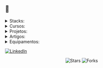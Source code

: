 ##  👋



<details>
  <summary>Stacks:</summary>
	<h4>Linguagens:</h4>
		<p>
			<img align="center" alt="C++" src="https://img.shields.io/badge/C%2B%2B-00599C?style=for-the-badge&logo=c%2B%2B&logoColor=white">
			<img align="center" alt="C" src="https://img.shields.io/badge/C-00599C?style=for-the-badge&logo=c&logoColor=white">
			<img align="center" alt="C#" src="https://img.shields.io/badge/C%23-239120?style=for-the-badge&logo=c-sharp&logoColor=white">
			<img align="center" alt="Python" src="https://img.shields.io/badge/python-3670A0?style=for-the-badge&logo=python&logoColor=ffdd54">
			<img align="center" alt="PHP" src="https://img.shields.io/badge/PHP-777BB4?style=for-the-badge&logo=php&logoColor=white">
			<img align="center" alt="Assembly" src="https://img.shields.io/badge/assembly%20script-%23000000.svg?style=for-the-badge&logo=assemblyscript&logoColor=white">
			<img align="center" alt="HTML5" src="https://img.shields.io/badge/HTML5-E34F26?style=for-the-badge&logo=html5&logoColor=white">
			<img align="center" alt="JavaScript" src="https://img.shields.io/badge/JavaScript-F7DF1E?style=for-the-badge&logo=javascript&logoColor=black">
			<img align="center" alt="CSS" src="https://img.shields.io/badge/CSS-1572B6?logo=css3&logoColor=fff">
		</p>
			<h4>Frameworks e Bibliotecas:</h4>
		<p>
			<img align="center" alt="Flask" src="https://img.shields.io/badge/flask-%23000.svg?style=for-the-badge&logo=flask&logoColor=white">
			<img align="center" alt="React Native" src="https://img.shields.io/badge/React_Native-20232A?style=for-the-badge&logo=react&logoColor=61DAFB">
			<img align="center" alt="React" src="https://img.shields.io/badge/React-20232A?style=for-the-badge&logo=react&logoColor=61DAFB">
			<img align="center" alt="NodeJS" src="https://img.shields.io/badge/node.js-6DA55F?style=for-the-badge&logo=node.js&logoColor=white">
			<img align="center" alt="Django" src="https://img.shields.io/badge/django-%23092E20.svg?style=for-the-badge&logo=django&logoColor=white">
			<img align="center" alt="Bootstrap" src="https://img.shields.io/badge/-boostrap-0D1117?style=for-the-badge&logo=bootstrap&labelColor=0D1117">
			<img align="center" alt="Anaconda" src="https://img.shields.io/badge/Anaconda-%2344A833.svg?style=for-the-badge&logo=anaconda&logoColor=white">
			<img align="center" alt="CUDA" src="https://img.shields.io/badge/cuda-000000.svg?style=for-the-badge&logo=nVIDIA&logoColor=green">
			<img align="center" alt="PyTest" src="https://img.shields.io/badge/pytest-%23ffffff.svg?style=for-the-badge&logo=pytest&logoColor=2f9fe3">
		</p>
			<h4>Bancos de Dados:</h4>
		<p>
			<img align="center" alt="MongoDB" src="https://img.shields.io/badge/MongoDB-%234ea94b.svg?style=for-the-badge&logo=mongodb&logoColor=white">
			<img align="center" alt="SQLite" src="https://img.shields.io/badge/SQLite-000?style=for-the-badge&logo=sqlite&logoColor=07405E">]
			<img align="center" alt="MySQL" src="https://img.shields.io/badge/MySQL-00000F?style=for-the-badge&logo=mysql&logoColor=white">
		</p>
			<h4>Ferramentas de Desenvolvimento:</h4>
		<p>
			<img align="center" alt="GitHub" src="https://img.shields.io/badge/GitHub-100000?style=for-the-badge&logo=github&logoColor=white">
			<img align="center" alt="Postman" src="https://img.shields.io/badge/Postman-FF6C37.svg?style=for-the-badge&logo=Postman&logoColor=white">
			<img align="center" alt="Vscode" src="https://img.shields.io/badge/Vscode-007ACC?style=for-the-badge&logo=visual-studio-code&logoColor=white">
			<img align="center" alt="Notepad++" src="https://img.shields.io/badge/Notepad++-90E59A.svg?style=for-the-badge&logo=notepad%2b%2b&logoColor=black">
			<img align="center" alt="Docker" src="https://img.shields.io/badge/docker-%230db7ed.svg?style=for-the-badge&logo=docker&logoColor=white">
			<img align="center" alt="Power BI" src="https://img.shields.io/badge/power_bi-F2C811?style=for-the-badge&logo=powerbi&logoColor=black">
		</p>
			<h4>Sistemas Operacionais:</h4>
		<p>
			<img align="center" alt="Windows" src="https://img.shields.io/badge/Windows-000?style=for-the-badge&logo=windows&logoColor=2CA5E0">
			<img align="center" alt="Android" src="https://img.shields.io/badge/Android-3DDC84?style=for-the-badge&logo=android&logoColor=white">
		</p>
			<h4>Plataformas e Serviços em Nuvem e Servidor:</h4>
		<p>
			<img align="center" alt="AWS" src="https://img.shields.io/badge/AWS-000.svg?style=for-the-badge&logo=amazon-aws&logoColor=white">
			<img align="center" alt="Apache" src="https://img.shields.io/badge/apache-%23D42029.svg?style=for-the-badge&logo=apache&logoColor=white">
			<img align="center" alt="Hostinger" src="https://img.shields.io/badge/Hostinger-673DE6?logo=hostinger&logoColor=fff">
		</p>
			<h4>Computação Espacial</h4>
		<p>
			<img align="center" alt="Sketchup" src="https://img.shields.io/badge/SketchUp-005F9E?style=for-the-badge&logo=sketchup&logoColor=white">
			<img align="center" alt="Unreal Engine" src="https://img.shields.io/badge/unrealengine-%23313131.svg?style=for-the-badge&logo=unrealengine&logoColor=white">
			<img align="center" alt="Meta" src="https://img.shields.io/badge/Meta-%230467DF.svg?style=for-the-badge&logo=Meta&logoColor=white">
			<img align="center" alt="Blender" src="https://img.shields.io/badge/Blender-%23F5792A.svg?logo=blender&logoColor=white">
			<img align="center" alt="SteamVR" src="https://img.shields.io/badge/SteamVR-%23232F3E.svg?logo=steam&logoColor=white">
			<img align="center" alt="Oculus" src="https://img.shields.io/badge/Oculus-%231A1A1A.svg?logo=oculus&logoColor=white">		
		</p>
</details>


<details>
  <summary>Cursos:</summary>
	<h4>Particulares:</h4>
		<table>
			<tr>
				<td><a href="https://github.com/caio-rossi/Curso_UnrealEngine5-VR"><b>Unreal Engine 5 para VR</b></a></td>
				<td>Acesso somente para membros</td>
				<td><a href="https://github.com/sponsors/caioross"><img align="center" alt="sponsor" src="https://img.shields.io/badge/sponsor-30363D?style=for-the-badge&logo=GitHub-Sponsors&logoColor=#white"></a></td>
			</tr>
			<tr>
				<td><a href="https://github.com/caio-rossi/Curso_Python-NV03-DominioCompleto"><b>Python Dominio Completo</b></a></td>
				<td>Acesso somente para membros</td>
				<td><a href="https://github.com/sponsors/caioross"><img align="center" alt="sponsor" src="https://img.shields.io/badge/sponsor-30363D?style=for-the-badge&logo=GitHub-Sponsors&logoColor=#white"></a></td>
			</tr>
			<tr>
				<td><a href="https://github.com/caio-rossi/Curso_PHP-NV01"><b>PHP NV-01</b></a></td>
				<td>Acesso somente para membros</td>
				<td><a href="https://github.com/sponsors/caioross"><img align="center" alt="sponsor" src="https://img.shields.io/badge/sponsor-30363D?style=for-the-badge&logo=GitHub-Sponsors&logoColor=#white"></a></td>
			</tr>
			<tr>
				<td><a href="https://github.com/caio-rossi/Curso_PHP-NV02"><b>PHP NV-02</b></a></td>
				<td>Acesso somente para membros</td>
				<td><a href="https://github.com/sponsors/caioross"><img align="center" alt="sponsor" src="https://img.shields.io/badge/sponsor-30363D?style=for-the-badge&logo=GitHub-Sponsors&logoColor=#white"></a></td>
			</tr>
			<tr>
				<td><a href="https://github.com/caio-rossi/Curso_SQL-DominioCompleto"><b>SQL Dominio Completo</b></a></td>
				<td>Acesso somente para membros</td>
				<td><a href="https://github.com/sponsors/caioross"><img align="center" alt="sponsor" src="https://img.shields.io/badge/sponsor-30363D?style=for-the-badge&logo=GitHub-Sponsors&logoColor=#white"></a></td>
			</tr>
		</table>
	<h4>Livres:</h4>
		<table>
			<tr>
				<td><a href="https://github.com/caio-rossi/Curso_HTML-CSS-JScript"><b>HTML5 CSS3 & JScript</b></a></td>
				<td><img alt="Stars" src="https://img.shields.io/github/stars/caio-rossi/Curso_HTML-CSS-JScript?style=flat-square&labelColor=343b41"/></td>
				<td><img alt="Forks" src="https://img.shields.io/github/forks/caio-rossi/Curso_HTML-CSS-JScript?style=flat-square&labelColor=343b41"/></td>
				<td><img alt="Issues" src="https://img.shields.io/github/issues/caio-rossi/Curso_HTML-CSS-JScript?style=flat-square&labelColor=343b41"/></td>
				<td><img alt="Pull Requests" src="https://img.shields.io/github/issues-pr/caio-rossi/Curso_HTML-CSS-JScript?style=flat-square&labelColor=343b41"/></td>
			</tr>
			<tr>
				<td><a href="https://github.com/caio-rossi/Curso_Assembly"><b>Assembly</b></a></td>
				<td><img alt="Stars" src="https://img.shields.io/github/stars/caio-rossi/Curso_Assembly?style=flat-square&labelColor=343b41"/></td>
				<td><img alt="Forks" src="https://img.shields.io/github/forks/caio-rossi/Curso_Assembly?style=flat-square&labelColor=343b41"/></td>
				<td><img alt="Issues" src="https://img.shields.io/github/issues/caio-rossi/Curso_Assembly?style=flat-square&labelColor=343b41"/></td>
				<td><img alt="Pull Requests" src="https://img.shields.io/github/issues-pr/caio-rossi/Curso_Assembly?style=flat-square&labelColor=343b41"/></td>
			</tr>
			<tr>
				<td><a href="https://github.com/caio-rossi/Curso_Arduino"><b>Programação para Arduino</b></a></td>
				<td><img alt="Stars" src="https://img.shields.io/github/stars/caio-rossi/Curso_Arduino?style=flat-square&labelColor=343b41"/></td>
				<td><img alt="Forks" src="https://img.shields.io/github/forks/caio-rossi/Curso_Arduino?style=flat-square&labelColor=343b41"/></td>
				<td><img alt="Issues" src="https://img.shields.io/github/issues/caio-rossi/Curso_Arduino?style=flat-square&labelColor=343b41"/></td>
				<td><img alt="Pull Requests" src="https://img.shields.io/github/issues-pr/caio-rossi/Curso_Arduino?style=flat-square&labelColor=343b41"/></td>
			</tr>
		</table>
	<h4>Clarify:</h4>
		<table>
			<tr>
				<td><a href="https://github.com/Clarify-Cursos/Curso_Python-NV01"><b>Python NV-01</b></a></td>
				<td>Acesso somente para Alunos</td>
			</tr>
			<tr>
				<td><a href="https://github.com/Clarify-Cursos/Curso_Python-NV02-AnaliseDeDados"><b>Python NV-02 - Analise de Dados</b></a></td>
				<td>Acesso somente para Alunos</td>
			</tr>
			<tr>
				<td><a href="https://github.com/Clarify-Cursos/Curso_SQL-NV01"><b>SQL NV-01</b></a></td>
				<td>Acesso somente para Alunos</td>
			</tr>
			<tr>
				<td><a href="https://github.com/Clarify-Cursos/Curso_PowerBI"><b>Power BI</b></a></td>
				<td>Acesso somente para Alunos</td>
			</tr>
		</table>
</details>




<details>
  <summary>Projetos:</summary>

<table>
	  <tr>
      <td><a href="https://github.com/caioross/NostalgiaGPT"><b>NostalgiaGPT</b></a></td>
      <td><img alt="Stars" src="https://img.shields.io/github/stars/caioross/NostalgiaGPT?style=flat-square&labelColor=343b41"/></td>
      <td><img alt="Forks" src="https://img.shields.io/github/forks/caioross/NostalgiaGPT?style=flat-square&labelColor=343b41"/></td>
      <td><img alt="Issues" src="https://img.shields.io/github/issues/caioross/NostalgiaGPT?style=flat-square&labelColor=343b41"/></td>
      <td><img alt="Pull Requests" src="https://img.shields.io/github/issues-pr/caioross/NostalgiaGPT?style=flat-square&labelColor=343b41"/></td>
    </tr>
    <tr>
      <td><a href="https://github.com/caioross/WeeDoo"><b>WeeDoo</b></a></td>
      <td><img alt="Stars" src="https://img.shields.io/github/stars/caioross/WeeDoo?style=flat-square&labelColor=343b41"/></td>
      <td><img alt="Forks" src="https://img.shields.io/github/forks/caioross/WeeDoo?style=flat-square&labelColor=343b41"/></td>
      <td><img alt="Issues" src="https://img.shields.io/github/issues/caioross/WeeDoo?style=flat-square&labelColor=343b41"/></td> 
      <td><img alt="Pull Requests" src="https://img.shields.io/github/issues-pr/caioross/WeeDoo?style=flat-square&labelColor=343b41"/></td>
    </tr>
<tr>
      <td><a href="https://github.com/caioross/Xornal"><b>Xornal</b></a></td>
      <td><img alt="Stars" src="https://img.shields.io/github/stars/caioross/Xornal?style=flat-square&labelColor=343b41"/></td>
      <td><img alt="Forks" src="https://img.shields.io/github/forks/caioross/Xornal?style=flat-square&labelColor=343b41"/></td>
      <td><img alt="Issues" src="https://img.shields.io/github/issues/caioross/Xornal?style=flat-square&labelColor=343b41"/></td>
      <td><img alt="Pull Requests" src="https://img.shields.io/github/issues-pr/caioross/Xornal?style=flat-square&labelColor=343b41"/></td>
    </tr>
<tr>
      <td><a href="https://github.com/caioross/GeladeiraInteligente"><b>Geladeira Inteligente</b></a></td>
      <td><img alt="Stars" src="https://img.shields.io/github/stars/caioross/GeladeiraInteligente?style=flat-square&labelColor=343b41"/></td>
      <td><img alt="Forks" src="https://img.shields.io/github/forks/caioross/GeladeiraInteligente?style=flat-square&labelColor=343b41"/></td>
      <td><img alt="Issues" src="https://img.shields.io/github/issues/caioross/GeladeiraInteligente?style=flat-square&labelColor=343b41"/></td>
      <td><img alt="Pull Requests" src="https://img.shields.io/github/issues-pr/caioross/GeladeiraInteligente?style=flat-square&labelColor=343b41"/></td>
    </tr>

<tr>
      <td><a href="https://github.com/caioross/EstacaoMeteorologica"><b>EstacaoMeteorologica</b></a></td>
      <td><img alt="Stars" src="https://img.shields.io/github/stars/caioross/EstacaoMeteorologica?style=flat-square&labelColor=343b41"/></td>
      <td><img alt="Forks" src="https://img.shields.io/github/forks/caioross/EstacaoMeteorologica?style=flat-square&labelColor=343b41"/></td>
      <td><img alt="Issues" src="https://img.shields.io/github/issues/caioross/EstacaoMeteorologica?style=flat-square&labelColor=343b41"/></td>
      <td><img alt="Pull Requests" src="https://img.shields.io/github/issues-pr/caioross/EstacaoMeteorologica?style=flat-square&labelColor=343b41"/></td>
    </tr>
    <tr>
      <td><a href="https://github.com/caioross/ShoppingTrem"><b>ShoppingTrem</b></a></td>
      <td><img alt="Stars" src="https://img.shields.io/github/stars/caioross/ShoppingTrem?style=flat-square&labelColor=343b41"/></td>
      <td><img alt="Forks" src="https://img.shields.io/github/forks/caioross/ShoppingTrem?style=flat-square&labelColor=343b41"/></td>
      <td><img alt="Issues" src="https://img.shields.io/github/issues/caioross/ShoppingTrem?style=flat-square&labelColor=343b41"/></td>
      <td><img alt="Pull Requests" src="https://img.shields.io/github/issues-pr/caioross/ShoppingTrem?style=flat-square&labelColor=343b41"/></td>
    </tr>
    <tr>
      <td><a href="https://github.com/caioross/GhostHands-VR"><b>GhostHands-VR</b></a></td>
      <td><img alt="Stars" src="https://img.shields.io/github/stars/caioross/GhostHands-VR?style=flat-square&labelColor=343b41"/></td>
      <td><img alt="Forks" src="https://img.shields.io/github/forks/caioross/GhostHands-VR?style=flat-square&labelColor=343b41"/></td>
      <td><img alt="Issues" src="https://img.shields.io/github/issues/caioross/GhostHands-VR?style=flat-square&labelColor=343b41"/></td>
      <td><img alt="Pull Requests" src="https://img.shields.io/github/issues-pr/caioross/GhostHands-VR?style=flat-square&labelColor=343b41"/></td>
    </tr>
    <tr>
      <td><a href="https://github.com/caioross/PixTracker"><b>PixTracker</b></a></td>
      <td><img alt="Stars" src="https://img.shields.io/github/stars/caioross/PixTracker?style=flat-square&labelColor=343b41"/></td>
      <td><img alt="Forks" src="https://img.shields.io/github/forks/caioross/PixTracker?style=flat-square&labelColor=343b41"/></td>
      <td><img alt="Issues" src="https://img.shields.io/github/issues/caioross/PixTracker?style=flat-square&labelColor=343b41"/></td>
      <td><img alt="Pull Requests" src="https://img.shields.io/github/issues-pr/caioross/PixTracker?style=flat-square&labelColor=343b41"/></td>
    </tr>
</table>
</details>
<details>
  <summary>Artigos:</summary>
<ul>
  <li><a href="https://www.linkedin.com/pulse/vis%25C3%25A3o-de-1935-que-antecipou-o-futuro-caio-comitre-rossi--gachf/?trackingId=nODnWpxtR%2FKl4RAH7DE1YA%3D%3D"><b>A Visão de 1935 Que Antecipou o Futuro</b></a><br/><i>Stanley G. Weinbaum não é um nome que você vê em manchetes hoje, mas em 1935 ele fez algo impressionante</i></li>
</ul>

<ul>
  <li><a href="https://www.linkedin.com/pulse/heran%25C3%25A7a-de-c%25C3%25B3digo-caio-comitre-rossi--cjhbf/?trackingId=ho39zVmVQOaq32Jm5XDAug%3D%3D"><b>Herança de Código</b></a><br/><i>Você já se perguntou como seria o mundo se as linguagens de programação fossem como grandes famílias?</i></li>
</ul>

<ul>
  <li><a href="https://www.linkedin.com/pulse/o-futuro-da-cria%25C3%25A7%25C3%25A3o-de-blueprints-unreal-engine-que-comitre-rossi--x27if/?trackingId=ho39zVmVQOaq32Jm5XDAug%3D%3D"><b>O Futuro da Criação de Blueprints no Unreal Engine: O Que Vem por Aí?</b></a><br/><i>Eu sou fã de blueprints, e acho que eles revolucionaram o desenvolvimento para quem, como eu, valoriza a praticidade</i></li>
</ul>

<ul>
  <li><a href="https://www.linkedin.com/pulse/dan-o-lado-obscuro-do-chatgpt-caio-ross/?trackingId=ho39zVmVQOaq32Jm5XDAug%3D%3D"><b>DAN: o lado obscuro do ChatGPT</b></a><br/><i>A DAN pode fazer muitas coisas que as diretrizes do ChatGPT geralmente não permitem</i></li>
</ul>

<ul>
  <li><a href="https://www.linkedin.com/pulse/chatgpt-dan-do-anything-now-caio-ross/?trackingId=ho39zVmVQOaq32Jm5XDAug%3D%3D"><b>chatGPT DAN (Do Anything Now)</b></a><br/><i>Modelo do DAN referente ao artigo acima</i></li>
</ul>

<ul>
  <li><a href="https://www.linkedin.com/pulse/generative-adversarial-network-gan-caio-ross/?trackingId=ho39zVmVQOaq32Jm5XDAug%3D%3D"><b>Generative Adversarial Network (GAN)</b></a><br/><i>um sistema que coloca dois sistemas de IA (redes neurais) um contra o outro para melhorar a qualidade de seus resultados.</i></li>
</ul>

<ul>
  <li><a href="https://www.linkedin.com/pulse/super-lista-de-ais-pela-web-caio-ross/?trackingId=ho39zVmVQOaq32Jm5XDAug%3D%3D"><b>Super Lista de A.Is pela Web</b></a><br/><i>Inspirado em algumas publicações e posts aqui no IN, resolvi criar este artigo trazendo uma lista com as principais ferramentas desenvolvidas</i></li>
</ul>

<ul>
  <li><a href="https://www.linkedin.com/pulse/como-ia-pode-ajudar-evitar-casos-o-desfalque-cont%25C3%25A1bil-caio-ross/?trackingId=ho39zVmVQOaq32Jm5XDAug%3D%3D"><b>Como a IA pode ajudar a evitar casos como a inconsistência contábil recente?</b></a><br/><i>A prevenção de fraudes financeiras é um desafio crítico para as empresas, e a inteligência artificial tem o potencial de ser uma ferramenta poderosa</i></li>
</ul>

<ul>
  <li><a href="https://www.linkedin.com/pulse/o-que-aprendi-em-15-anos-como-programador-caio-ross/?trackingId=ho39zVmVQOaq32Jm5XDAug%3D%3D"><b>O que aprendi em 15 anos como programador</b></a><br/><i>Quando você aprende a programar, não aprende apenas a codificar. Um mundo totalmente novo e único se abre.</i></li>
</ul>

<ul>
  <li><a href="https://www.linkedin.com/pulse/resolvendo-esse-captcha-caio-rossi-/?trackingId=ho39zVmVQOaq32Jm5XDAug%3D%3D"><b>Resolvendo esse CAPTCHA</b></a><br/><i>Se você já navegou pela internet (o que, claramente, você fez), certamente já se deparou com os CAPTCHAs </i></li>
</ul>

<ul>
  <li><a href="https://www.linkedin.com/pulse/crie-seu-aplicativo-mobile-caio-rossi/?trackingId=ho39zVmVQOaq32Jm5XDAug%3D%3D"><b>Crie seu aplicativo mobile</b></a><br/><i>Uma ideia, por mais brilhante que seja, não vale muito se ficar apenas no papel.</i></li>
</ul>

<ul>
  <li><a href="https://www.linkedin.com/pulse/n%25C3%25A3o-leu-perdeu-caio-rossi/?trackingId=ho39zVmVQOaq32Jm5XDAug%3D%3D"><b>Não leu, perdeu</b></a><br/><i>Você já parou para pensar no que está cedendo toda vez que faz um registro em algum site, realiza uma compra online, instala um software ou joga algum game?</i></li>
</ul>

<ul>
  <li><a href="https://www.linkedin.com/pulse/intelig%25C3%25AAncia-artificial-e-bananas-caio-rossi/?trackingId=ho39zVmVQOaq32Jm5XDAug%3D%3D"><b>Inteligência artificial e bananas</b></a><br/><i>Tudo ao nosso redor envolve algum grau de tecnologia, desde o plástico que usamos até a banana que comemos.</i></li>
</ul>

<ul>
  <li><a href="https://www.linkedin.com/pulse/sobre-impressoras-3d-caio-rossi/?trackingId=ho39zVmVQOaq32Jm5XDAug%3D%3D"><b>Impressoras 3D</b></a><br/><i>Desde que Gutenberg revolucionou o mundo com sua prensa de tipos móveis, a humanidade tem se empenhado em desenvolver máquinas que possam replicar ideias e transformá-las em realidade.</i></li>
</ul>

<ul>
  <li><a href="https://www.linkedin.com/pulse/do-jogo-%25C3%25A0-mesa-de-opera%25C3%25A7%25C3%25A3o-caio-rossi/?trackingId=ho39zVmVQOaq32Jm5XDAug%3D%3D"><b>Do jogo à mesa de operação</b></a><br/><i>Na próxima vez que você assistir a um filme ou jogar um game, lembre-se: seu momento de lazer pode estar plantando a semente de uma revolução tecnológica.</i></li>
</ul>
</details>

<details>
  <summary>Equipamentos:</summary>
	<ul>
		<li>Notebook Lenovo Legion 5 AMD Ryzen 7 32GBRAM 2TBSSD RTX3050</li>
		<li>Meta Quest 3 256GB</li>
		<li>Expanscape Aurora 7 AMD Ryzen 9 128GBRAM 8TBSSD 2xRTX4060</li>
		<li>Impressora 3D Kossel Anycubic</li>
		<li>Arduino Mega R4 WIFI</li>
		<li>Raspberry PI4</li>
		<li>Samsung Galaxy Watch 2</li>
		<li>Rokoko Haptic Smartsuit Pro II </li>
	</ul>
</details>

<a href="https://www.linkedin.com/in/caiorossi/" target="_blank"><img alt="LinkedIn" src="https://img.shields.io/badge/linkedin-%230077B5.svg?&style=for-the-badge&logo=linkedin&logoColor=white" /></a>
<p align="center"><img alt="Stars" src="https://img.shields.io/github/stars/caioross/caioross?style=flat-square&labelColor=343b41"/> <img alt="Forks" src="https://img.shields.io/github/forks/caioross/caioross?style=flat-square&labelColor=343b41"/></p>

